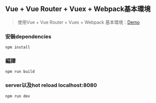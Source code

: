 ## Vue + Vue Router + Vuex + Webpack基本環境
> 使用Vue + Vue Router + Vuex + Webpack 基本環境：[Demo](https://wei12345.github.io/vue-environment/)

### 安裝dependencies
    npm install
### 編譯
    npm run build
### server以及hot reload localhost:8080
    npm run dev
